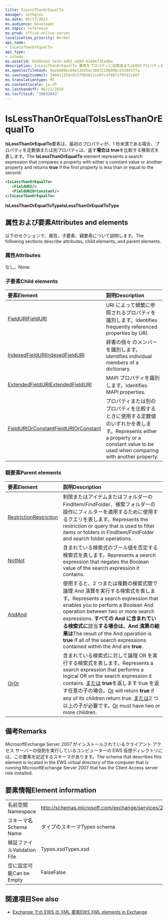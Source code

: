 ```yaml
---
title: IsLessThanOrEqualTo
manager: sethgros
ms.date: 09/17/2015
ms.audience: Developer
ms.topic: reference
ms.prod: office-online-server
localization_priority: Normal
api_name:
- IsLessThanOrEqualTo
api_type:
- schema
ms.assetid: b5d85eb2-5e15-4d01-ad49-6289e735ad8a
description: IsLessThanOrEqualTo 要素をプロパティに定数値または別のプロパティを比較し、最初のプロパティは、2 番目に等しいかそれより小さい場合は true を返す検索式を表します。
ms.openlocfilehash: 9aeb688ec68e13635ac3083119899bcd55045f7a
ms.sourcegitcommit: 34041125dc8c5f993b21cebfc4f8b72f0fd2cb6f
ms.translationtype: MT
ms.contentlocale: ja-JP
ms.lasthandoff: 06/11/2018
ms.locfileid: "19832043"
---
```

# <a name="islessthanorequalto"></a><span data-ttu-id="90478-103">IsLessThanOrEqualTo</span><span class="sxs-lookup"><span data-stu-id="90478-103">IsLessThanOrEqualTo</span></span>

<span data-ttu-id="90478-104">**IsLessThanOrEqualTo**要素は、最初のプロパティが、1 秒未満である場合、プロパティを定数値または別プロパティは、返す**場合は true**を比較する検索式を表します。</span><span class="sxs-lookup"><span data-stu-id="90478-104">The **IsLessThanOrEqualTo** element represents a search expression that compares a property with either a constant value or another property and returns **true** if the first property is less than or equal to the second.</span></span> 
  
```xml
<IsLessThanOrEqualTo>
   <FieldURI/>
   <FieldURIOrConstant/>
</IsLessThanOrEqualTo>
```

 <span data-ttu-id="90478-105">**IsLessThanOrEqualToType**</span><span class="sxs-lookup"><span data-stu-id="90478-105">**IsLessThanOrEqualToType**</span></span>
## <a name="attributes-and-elements"></a><span data-ttu-id="90478-106">属性および要素</span><span class="sxs-lookup"><span data-stu-id="90478-106">Attributes and elements</span></span>

<span data-ttu-id="90478-107">以下のセクションで、属性、子要素、親要素について説明します。</span><span class="sxs-lookup"><span data-stu-id="90478-107">The following sections describe attributes, child elements, and parent elements.</span></span>
  
### <a name="attributes"></a><span data-ttu-id="90478-108">属性</span><span class="sxs-lookup"><span data-stu-id="90478-108">Attributes</span></span>

<span data-ttu-id="90478-109">なし。</span><span class="sxs-lookup"><span data-stu-id="90478-109">None.</span></span>
  
### <a name="child-elements"></a><span data-ttu-id="90478-110">子要素</span><span class="sxs-lookup"><span data-stu-id="90478-110">Child elements</span></span>

|<span data-ttu-id="90478-111">**要素**</span><span class="sxs-lookup"><span data-stu-id="90478-111">**Element**</span></span>|<span data-ttu-id="90478-112">**説明**</span><span class="sxs-lookup"><span data-stu-id="90478-112">**Description**</span></span>|
|:-----|:-----|
|[<span data-ttu-id="90478-113">FieldURI</span><span class="sxs-lookup"><span data-stu-id="90478-113">FieldURI</span></span>](fielduri.md) <br/> |<span data-ttu-id="90478-114">URI によって頻繁に参照されるプロパティを識別します。</span><span class="sxs-lookup"><span data-stu-id="90478-114">Identifies frequently referenced properties by URI.</span></span>  <br/> |
|[<span data-ttu-id="90478-115">IndexedFieldURI</span><span class="sxs-lookup"><span data-stu-id="90478-115">IndexedFieldURI</span></span>](indexedfielduri.md) <br/> |<span data-ttu-id="90478-116">辞書の個々 のメンバーを識別します。</span><span class="sxs-lookup"><span data-stu-id="90478-116">Identifies individual members of a dictionary.</span></span>  <br/> |
|[<span data-ttu-id="90478-117">ExtendedFieldURI</span><span class="sxs-lookup"><span data-stu-id="90478-117">ExtendedFieldURI</span></span>](extendedfielduri.md) <br/> |<span data-ttu-id="90478-118">MAPI プロパティを識別します。</span><span class="sxs-lookup"><span data-stu-id="90478-118">Identifies MAPI properties.</span></span>  <br/> |
|[<span data-ttu-id="90478-119">FieldURIOrConstant</span><span class="sxs-lookup"><span data-stu-id="90478-119">FieldURIOrConstant</span></span>](fielduriorconstant.md) <br/> |<span data-ttu-id="90478-120">プロパティまたは別のプロパティを比較するときに使用する定数値のいずれかを表します。</span><span class="sxs-lookup"><span data-stu-id="90478-120">Represents either a property or a constant value to be used when comparing with another property.</span></span>  <br/> |
   
### <a name="parent-elements"></a><span data-ttu-id="90478-121">親要素</span><span class="sxs-lookup"><span data-stu-id="90478-121">Parent elements</span></span>

|<span data-ttu-id="90478-122">**要素**</span><span class="sxs-lookup"><span data-stu-id="90478-122">**Element**</span></span>|<span data-ttu-id="90478-123">**説明**</span><span class="sxs-lookup"><span data-stu-id="90478-123">**Description**</span></span>|
|:-----|:-----|
|[<span data-ttu-id="90478-124">Restriction</span><span class="sxs-lookup"><span data-stu-id="90478-124">Restriction</span></span>](restriction.md) <br/> |<span data-ttu-id="90478-125">制限またはアイテムまたはフォルダーの FindItem/FindFolder、検索フォルダーの操作にフィルターを適用するために使用するクエリを表します。</span><span class="sxs-lookup"><span data-stu-id="90478-125">Represents the restriction or query that is used to filter items or folders in FindItem/FindFolder and search folder operations.</span></span>  <br/> |
|[<span data-ttu-id="90478-126">Not</span><span class="sxs-lookup"><span data-stu-id="90478-126">Not</span></span>](not.md) <br/> |<span data-ttu-id="90478-127">含まれている検索式のブール値を否定する検索式を表します。</span><span class="sxs-lookup"><span data-stu-id="90478-127">Represents a search expression that negates the Boolean value of the search expression it contains.</span></span>  <br/> |
|[<span data-ttu-id="90478-128">And</span><span class="sxs-lookup"><span data-stu-id="90478-128">And</span></span>](and.md) <br/> |<span data-ttu-id="90478-129">使用すると、2 つまたは複数の検索式間で論理 And 演算を実行する検索式を表します。</span><span class="sxs-lookup"><span data-stu-id="90478-129">Represents a search expression that enables you to perform a Boolean And operation between two or more search expressions.</span></span> <span data-ttu-id="90478-130">**すべての And に含まれている検索式に**該当**する場合は、And 演算の結果は**</span><span class="sxs-lookup"><span data-stu-id="90478-130">The result of the And operation is **true** if all of the search expressions contained within the And are **true**.</span></span>  <br/> |
|[<span data-ttu-id="90478-131">Or</span><span class="sxs-lookup"><span data-stu-id="90478-131">Or</span></span>](or.md) <br/> |<span data-ttu-id="90478-132">含まれている検索式に対して論理 OR を実行する検索式を表します。</span><span class="sxs-lookup"><span data-stu-id="90478-132">Represents a search expression that performs a logical OR on the search expression it contains.</span></span> <span data-ttu-id="90478-133">[または](or.md) **true**を返します true を返す任意の子の場合。</span><span class="sxs-lookup"><span data-stu-id="90478-133">[Or](or.md) will return **true** if any of its children return true.</span></span> <span data-ttu-id="90478-134">[または](or.md)2 つ以上の子が必要です。</span><span class="sxs-lookup"><span data-stu-id="90478-134">[Or](or.md) must have two or more children.</span></span>  <br/> |
   
## <a name="remarks"></a><span data-ttu-id="90478-135">備考</span><span class="sxs-lookup"><span data-stu-id="90478-135">Remarks</span></span>

<span data-ttu-id="90478-136">MicrosoftExchange Server 2007 がインストールされているクライアント アクセス サーバーの役割を実行しているコンピューターの EWS 仮想ディレクトリには、この要素を記述するスキーマがあります。</span><span class="sxs-lookup"><span data-stu-id="90478-136">The schema that describes this element is located in the EWS virtual directory of the computer that is running MicrosoftExchange Server 2007 that has the Client Access server role installed.</span></span>
  
## <a name="element-information"></a><span data-ttu-id="90478-137">要素情報</span><span class="sxs-lookup"><span data-stu-id="90478-137">Element information</span></span>

|||
|:-----|:-----|
|<span data-ttu-id="90478-138">名前空間</span><span class="sxs-lookup"><span data-stu-id="90478-138">Namespace</span></span>  <br/> |http://schemas.microsoft.com/exchange/services/2006/types  <br/> |
|<span data-ttu-id="90478-139">スキーマ名</span><span class="sxs-lookup"><span data-stu-id="90478-139">Schema Name</span></span>  <br/> |<span data-ttu-id="90478-140">タイプのスキーマ</span><span class="sxs-lookup"><span data-stu-id="90478-140">Types schema</span></span>  <br/> |
|<span data-ttu-id="90478-141">検証ファイル</span><span class="sxs-lookup"><span data-stu-id="90478-141">Validation File</span></span>  <br/> |<span data-ttu-id="90478-142">Types.xsd</span><span class="sxs-lookup"><span data-stu-id="90478-142">Types.xsd</span></span>  <br/> |
|<span data-ttu-id="90478-143">空に設定可能</span><span class="sxs-lookup"><span data-stu-id="90478-143">Can be Empty</span></span>  <br/> |<span data-ttu-id="90478-144">False</span><span class="sxs-lookup"><span data-stu-id="90478-144">False</span></span>  <br/> |
   
## <a name="see-also"></a><span data-ttu-id="90478-145">関連項目</span><span class="sxs-lookup"><span data-stu-id="90478-145">See also</span></span>



- [<span data-ttu-id="90478-146">Exchange での EWS の XML 要素</span><span class="sxs-lookup"><span data-stu-id="90478-146">EWS XML elements in Exchange</span></span>](ews-xml-elements-in-exchange.md)

